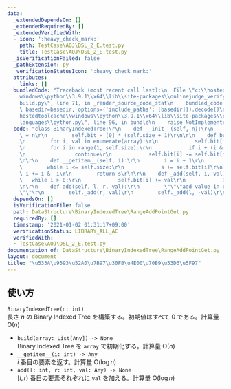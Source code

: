 ```yaml
---
data:
  _extendedDependsOn: []
  _extendedRequiredBy: []
  _extendedVerifiedWith:
  - icon: ':heavy_check_mark:'
    path: TestCase\AOJ\DSL_2_E.test.py
    title: TestCase\AOJ\DSL_2_E.test.py
  _isVerificationFailed: false
  _pathExtension: py
  _verificationStatusIcon: ':heavy_check_mark:'
  attributes:
    links: []
  bundledCode: "Traceback (most recent call last):\n  File \"c:\\hostedtoolcache\\\
    windows\\python\\3.9.1\\x64\\lib\\site-packages\\onlinejudge_verify\\documentation\\\
    build.py\", line 71, in _render_source_code_stat\n    bundled_code = language.bundle(stat.path,\
    \ basedir=basedir, options={'include_paths': [basedir]}).decode()\n  File \"c:\\\
    hostedtoolcache\\windows\\python\\3.9.1\\x64\\lib\\site-packages\\onlinejudge_verify\\\
    languages\\python.py\", line 96, in bundle\n    raise NotImplementedError\nNotImplementedError\n"
  code: "class BinaryIndexedTree:\r\n    def __init__(self, n):\r\n        self.size\
    \ = n\r\n        self.bit = [0] * (self.size + 1)\r\n\r\n    def build(self, array):\r\
    \n        for i, val in enumerate(array):\r\n            self.bit[i + 1] = val\r\
    \n        for i in range(1, self.size):\r\n            if i + (i & -i) > self.size:\r\
    \n                continue\r\n            self.bit[i] -= self.bit[i + (i & -i)]\r\
    \n\r\n    def __getitem__(self, i):\r\n        i = i + 1\r\n        s = 0\r\n\
    \        while i <= self.size:\r\n            s += self.bit[i]\r\n           \
    \ i += i & -i\r\n        return s\r\n\r\n    def _add(self, i, val):\r\n     \
    \   while i > 0:\r\n            self.bit[i] += val\r\n            i -= i & -i\r\
    \n\r\n    def add(self, l, r, val):\r\n        \"\"\"add value in range [l, r)\"\
    \"\"\r\n        self._add(r, val)\r\n        self._add(l, -val)\r\n"
  dependsOn: []
  isVerificationFile: false
  path: DataStructure\BinaryIndexedTree\RangeAddPointGet.py
  requiredBy: []
  timestamp: '2021-01-02 01:31:17+09:00'
  verificationStatus: LIBRARY_ALL_AC
  verifiedWith:
  - TestCase\AOJ\DSL_2_E.test.py
documentation_of: DataStructure\BinaryIndexedTree\RangeAddPointGet.py
layout: document
title: "\u533A\u9593\u52A0\u7B97\u30FB\u4E00\u70B9\u53D6\u5F97"
---
```

## 使い方
`BinaryIndexedTree(n: int)`  
長さ $n$ の Binary Indexed Tree を構築する。初期値はすべて $0$ である。計算量 $\mathrm{O}(n)$
- `build(array: List[Any]) -> None`  
Binary Indexed Tree を `array` で初期化する。計算量 $\mathrm{O}(n)$
- `__getitem__(i: int) -> Any`  
$i$ 番目の要素を返す。計算量 $\mathrm{O}(\log n)$
- `add(l: int, r: int, val: Any) -> None`  
$\lbrack l, r)$ 番目の要素それぞれに `val` を加える。計算量 $\mathrm{O}(\log n)$
